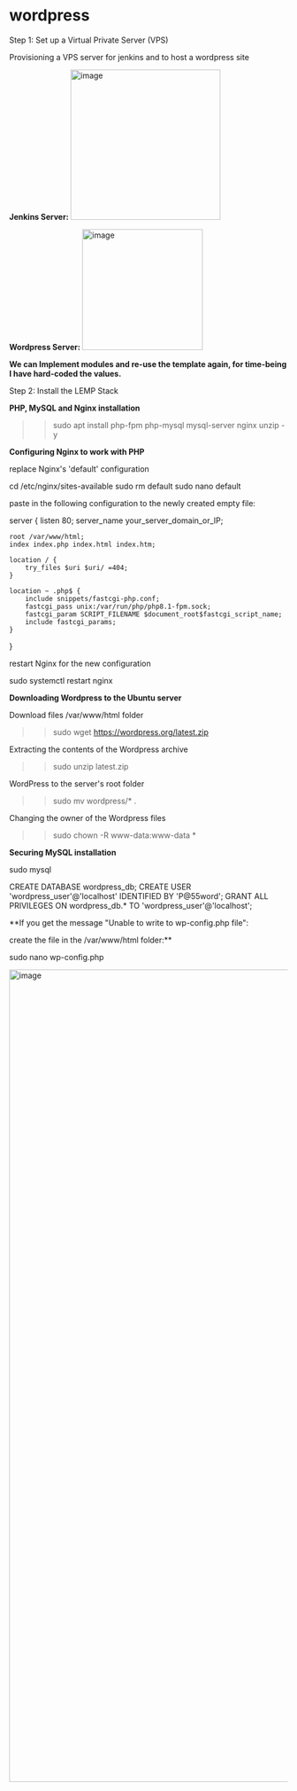 # wordpress

Step 1: Set up a Virtual Private Server (VPS)

Provisioning a VPS server for jenkins and to host a wordpress site

**Jenkins Server:**
<img width="271" alt="image" src="https://github.com/user-attachments/assets/eb6532e8-f42d-4f37-840f-9dc52bffa930" />

**Wordpress Server:**
<img width="218" alt="image" src="https://github.com/user-attachments/assets/d87f5d4f-eed3-4e76-96bf-0c83a8f2816e" />

**We can Implement modules and re-use the template again, for time-being I have hard-coded the values.**

Step 2: Install the LEMP Stack

**PHP, MySQL and Nginx installation**

>> sudo apt install php-fpm php-mysql mysql-server nginx unzip -y

**Configuring Nginx to work with PHP**

replace Nginx's 'default' configuration

>>
cd /etc/nginx/sites-available
sudo rm default
sudo nano default
>>

paste in the following configuration to the newly created empty file:

>>
server {
    listen 80;
    server_name your_server_domain_or_IP;

    root /var/www/html;
    index index.php index.html index.htm;

    location / {
        try_files $uri $uri/ =404;
    }

    location ~ .php$ {
        include snippets/fastcgi-php.conf;
        fastcgi_pass unix:/var/run/php/php8.1-fpm.sock;
        fastcgi_param SCRIPT_FILENAME $document_root$fastcgi_script_name;
        include fastcgi_params;
    }
}
>

restart Nginx for the new configuration

sudo systemctl restart nginx

**Downloading Wordpress to the Ubuntu server**

Download files /var/www/html folder

>>sudo wget https://wordpress.org/latest.zip

Extracting the contents of the Wordpress archive

>>sudo unzip latest.zip

WordPress to the server's root folder

>>sudo mv wordpress/* .

Changing the owner of the Wordpress files

>>sudo chown -R www-data:www-data *

**Securing MySQL installation**

sudo mysql

>>
CREATE DATABASE wordpress_db;
CREATE USER 'wordpress_user'@'localhost' IDENTIFIED BY 'P@55word';
GRANT ALL PRIVILEGES ON wordpress_db.* TO 'wordpress_user'@'localhost';
>>

**If you get the message "Unable to write to wp-config.php file":

create the file in the /var/www/html folder:**

sudo nano wp-config.php

<img width="1466" alt="image" src="https://github.com/user-attachments/assets/7e632d07-f495-4c52-9124-a7f6a8d40361" />









